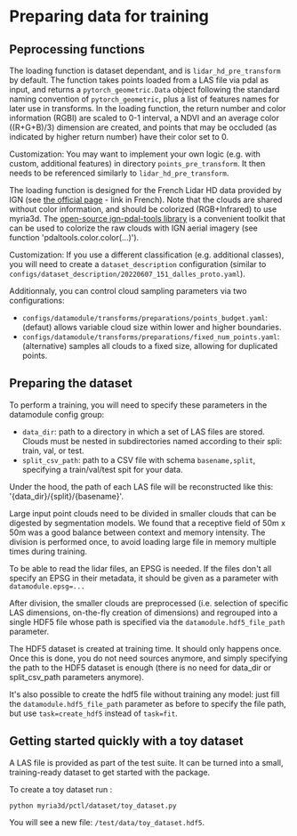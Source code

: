 # Preparing data for training

## Peprocessing functions

The loading function is dataset dependant, and is `lidar_hd_pre_transform` by default. The function takes points loaded from a LAS file via pdal as input, and returns a `pytorch_geometric.Data` object following the standard naming convention of `pytorch_geometric`, plus a list of features names for later use in transforms. In the loading function, the return number and color information (RGBI) are scaled to 0-1 interval, a NDVI and an average color ((R+G+B)/3) dimension are created, and points that may be occluded (as indicated by higher return number) have their color set to 0.

Customization: You may want to implement your own logic (e.g. with custom, additional features) in directory `points_pre_transform`. It then needs to be referenced similarly to `lidar_hd_pre_transform`. 

The loading function is designed for the French Lidar HD data provided by IGN (see [the official page](https://geoservices.ign.fr/lidarhd) - link in French). Note that the clouds are shared without color information, and should be colorized (RGB+Infrared) to use myria3d. The [open-source ign-pdal-tools library](https://pypi.org/project/ign-pdal-tools/) is a convenient toolkit that can be used to colorize the raw clouds with IGN aerial imagery (see function 'pdaltools.color.color(...)').

Customization: If you use a different classification (e.g. additional classes), you will need to create a `dataset_description` configuration (similar to `configs/dataset_description/20220607_151_dalles_proto.yaml`).

Additionnaly, you can control cloud sampling parameters via two configurations:
- `configs/datamodule/transforms/preparations/points_budget.yaml`: (defaut) allows variable cloud size within lower and higher boundaries. 
- `configs/datamodule/transforms/preparations/fixed_num_points.yaml`: (alternative) samples all clouds to a fixed size, allowing for duplicated points.


## Preparing the dataset

To perform a training, you will need to specify these parameters in the datamodule config group:
- `data_dir`: path to a directory in which a set of LAS files are stored. Clouds must be nested in subdirectories named according to their spli: train, val, or test.
- `split_csv_path`: path to a CSV file with schema `basename,split`, specifying a train/val/test spit for your data.

Under the hood, the path of each LAS file will be reconstructed like this: '{data_dir}/{split}/{basename}'.

Large input point clouds need to be divided in smaller clouds that can be digested by segmentation models. We found that a receptive field of 50m x 50m was a good balance between context and memory intensity. The division is performed once, to avoid loading large file in memory multiple times during training.

To be able to read the lidar files, an EPSG is needed. If the files don't all specify an EPSG in their metadata, it should be given as a parameter with `datamodule.epsg=...` 

After division, the smaller clouds are preprocessed (i.e. selection of specific LAS dimensions, on-the-fly creation of dimensions) and regrouped into a single HDF5 file whose path is specified via the `datamodule.hdf5_file_path` parameter. 

The HDF5 dataset is created at training time. It should only happens once. Once this is done, you do not need sources anymore, and simply specifying the path to the HDF5 dataset is enough (there is no need for data_dir or split_csv_path parameters anymore).

It's also possible to create the hdf5 file without training any model: just fill the `datamodule.hdf5_file_path` parameter as before to specify the file path, but use `task=create_hdf5` instead of `task=fit`.


## Getting started quickly with a toy dataset

A LAS file is provided as part of the test suite. It can be turned into a small, training-ready dataset to get started with the package. 

To create a toy dataset run :
```
python myria3d/pctl/dataset/toy_dataset.py
```

You will see a new file: `/test/data/toy_dataset.hdf5`.